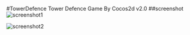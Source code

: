#TowerDefence
Tower Defence Game By Cocos2d v2.0
##screenshot
![screenshot1](http://ww1.sinaimg.cn/large/6bbf06e3gw1e57ln7v5kbj20jw0a8myk.jpg)

![screenshot2](http://ww3.sinaimg.cn/large/6bbf06e3gw1e57lrx3u4lj20jw0a8abo.jpg)